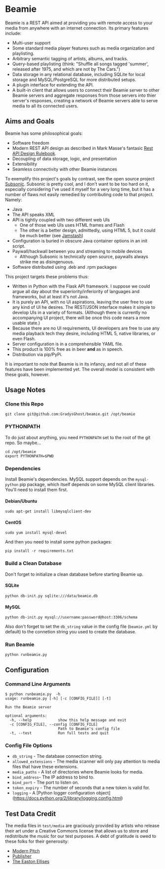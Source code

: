 # Beamie

Beamie is a REST API aimed at providing you with remote access to your media
from anywhere with an internet connection. Its primary features include:

 * Multi-user support
 * Some standard media player features such as media organization and
   playlisting.
 * Arbitrary semantic tagging of artists, albums, and tracks.
 * Query-based playlisting (think: "Shuffle all songs tagged 'summer',
   released after 1975, and which are not by The Cars.")
 * Data storage in any relational database, including SQLite for local storage
   and MySQL/PostgreSQL for more distributed setups.
 * A plugin interface for extending the API.
 * A built-in client that allows users to connect their Beamie server to other
   Beamie servers and aggregate responses from those servers into thier server's
   responses, creating a network of Beamie servers able to serve media to all
   its connected users.

## Aims and Goals

Beamie has some philosophical goals:

 * Software freedom
 * Modern REST API design as described in Mark Masse's fantasic
   [Rest API Design Rulebook](https://library.oreilly.com/book/0636920021575/rest-api-design-rulebook/toc).
 * Decoupling of data storage, logic, and presentation
 * Extensibility
 * Seamless connectivity with other Beamie instances

To exemplify this project's goals by contrast, see the open source project
[Subsonic](https://www.subsonic.org/). Subsonic is pretty cool, and I don't
want to be too hard on it, especially considering I've used it myself for a
very long time, but it has a number of flaws not easily remedied by contributing
code to that project. Namely:

 * Java
 * The API speaks XML
 * API is tightly coupled with two different web UIs
   * One of those web UIs uses HTML frames and Flash
   * The other is a better design, admittedly, using HTML 5, but it could be
     much better (see [Jamstash](http://jamstash.com))
 * Configuration is buried in obscure Java container options in an init script.
 * Paywall/hackwall between you and streaming to mobile devices
   * Although Subsonic is technically open source, paywalls always strike me as
     disingenuous.
 * Software distributed using .deb and .rpm packages

This project targets these problems thus:

 * Written in Python with the Flask API framework. I suppose we could argue all
   day about the superiority/inferiority of languages and frameworks, but at
   least it's not Java.
 * It is purely an API, with no UI aspirations, leaving the user free to use any
   kind of UI he desires. The REST/JSON interface makes it simple to develop UIs
   in a variety of formats. (Although there is currently no accompanying UI
   project, there will be once this code nears a more usable state.)
 * Because there are no UI requirements, UI developers are free to use any
   media playback tech they desire, including HTML 5, native libraries, or even
   Flash.
 * Server configuration is in a comprehensible YAML file.
 * This product is 100% free as in beer **and** as in speech.
 * Distribution via pip/PyPi.

It is important to note that Beamie is in its infancy, and not all of these
features have been implemented yet. The overall model is consistent with these
goals, however.

## Usage Notes

### Clone this Repo

    git clone git@github.com:GradysGhost/beamie.git /opt/beamie

### PYTHONPATH
To do just about anything, you need `PYTHONPATH` set to the root of the git
repo. So maybe...

    cd /opt/beamie
    export PYTHONPATH=$PWD

### Dependencies

Install Beamie's dependencies. MySQL support depends on the `mysql-python` pip
package, which itself depends on some MySQL client libraries. You'll need to
install them first.

#### Debian/Ubuntu

    sudo apt-get install libmysqlclient-dev

#### CentOS

    sudo yum install mysql-devel

And then you need to install some python packages:

    pip install -r requirements.txt

### Build a Clean Database

Don't forget to initialize a clean database before starting Beamie up.

#### SQLite

    python db-init.py sqlite:///data/beamie.db

#### MySQL

    python db-init.py mysql://username:password@host:3306/schema

Also don't forget to set the `db_string` value in the config file (`beamie.yml`
by default) to the connetion string you used to create the database.

### Run Beamie

    python runbeamie.py


## Configuration

### Command Line Arguments

    $ python runbeamie.py  -h
    usage: runbeamie.py [-h] [-c [CONFIG_FILE]] [-t]
    
    Run the Beamie server
    
    optional arguments:
      -h, --help            show this help message and exit
      -c [CONFIG_FILE], --config [CONFIG_FILE]
                            Path to Beamie's config file
      -t, --test            Run full tests and quit

### Config File Options

 * `db_string` - The database connection string.
 * `allowed_extensions` - The media scanner will only pay attention to media
   files that have these extensions.
 * `media_paths` - A list of directories where Beamie looks for media.
 * `bind_address`- The IP address to bind to.
 * `bind_port` - The port to listen on.
 * `token_expiry` - The number of seconds that a new token is valid for.
 * `logging` - A [Python logger configuration object]
   (https://docs.python.org/2/library/logging.config.html)


## Test Data Credit

The media files in `test/media` are graciously provided by artists who
release their art under a Creative Commons license that allows us to store
and redistribute the music for our test purposes. A debt of gratitude is owed
to these folks for their generosity:

 * [Modern Pitch](https://www.jamendo.com/artist/444576/modern-pitch)
 * [Publisher](https://www.jamendo.com/artist/457443/publisher)
 * [The Easton Ellises](https://www.jamendo.com/artist/370143/the-easton-ellises)

